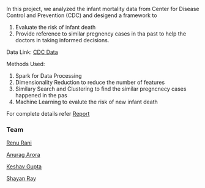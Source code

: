In this project, we analyzed the infant mortality data from Center for Disease Control and Prevention (CDC) and desigend a framework to

1. Evaluate the risk of infant death
2. Provide reference to similar pregnency cases in tha past to help the doctors in taking informed decisions.

Data Link: [CDC Data](https://www.cdc.gov/nchs/data_access/vitalstatsonline.htm)

Methods Used:

1. Spark for Data Processing
2. Dimensionality Reduction to reduce the number of features
3. Similary Search and Clustering to find the similar pregncnecy cases happened in the pas
4. Machine Learning to evalute the risk of new infant death

For complete details refer [Report]()

### Team
[Renu Rani](https://github.com/techiepanda)

[Anurag Arora ](https://github.com/geekyspartan)

[Keshav Gupta](https://github.com/keshav11)

[Shayan Ray](https://github.com/shayanray)
